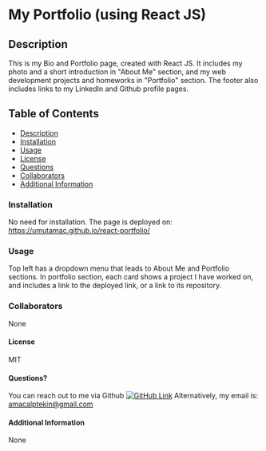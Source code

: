 # My Portfolio (using React JS)
## Description
This is my Bio and Portfolio page, created with React JS. It includes my photo and a short introduction in "About Me" section, and my web development projects and homeworks in "Portfolio" section. The footer also includes links to my LinkedIn and Github profile pages.

## Table of Contents
* [Description](#Description)
* [Installation](#Installation)
* [Usage](#Usage)
* [License](#License)
* [Questions](#Questions)
* [Collaborators](#Collaborators)
* [Additional Information](#Additional-Information)

### Installation
No need for installation. The page is deployed on: https://umutamac.github.io/react-portfolio/

### Usage
Top left has a dropdown menu that leads to About Me and Portfolio sections. In portfolio section, each card shows a project I have worked on, and includes a link to the deployed link, or a link to its repository.

### Collaborators
None

#### License
MIT

#### Questions?
You can reach out to me via Github [![GitHub Link](https://img.shields.io/badge/Github-umutamac-lightgrey.svg)](https://github.com/umutamac)
Alternatively, my email is: amacalptekin@gmail.com

#### Additional Information
None